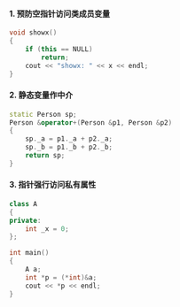 #### 1. 预防空指针访问类成员变量   
```cpp
void showx()
{
    if (this == NULL)
        return;
    cout << "showx: " << x << endl;
}
```  
#### 2. 静态变量作中介  
```cpp
static Person sp;
Person &operator+(Person &p1, Person &p2)
{
    sp._a = p1._a + p2._a;
    sp._b = p1._b + p2._b;
    return sp;
}
```  
#### 3. 指针强行访问私有属性  
```cpp
class A
{
private:
    int _x = 0;
};

int main()
{
    A a;
    int *p = (*int)&a;
    cout << *p << endl;
}
```
